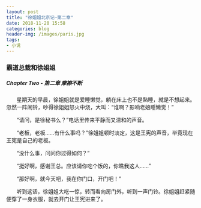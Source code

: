 ```yaml
---
layout: post
title: "徐姐姐北京记—第二章"
date: 2018-11-20 15:58
categories: blog
header-img: /images/paris.jpg
tags:
- 小说
---
```


### 霸道总裁和徐姐姐


##### Chapter Two - 第二章 摩擦不断

&#160; &#160; &#160; &#160;星期天的早晨，徐姐姐就是爱睡懒觉，躺在床上也不是熟睡，就是不想起来。忽然一阵闹铃，吵得徐姐姐怒火中烧，大叫：“谁啊？影响老娘睡懒觉！”

&#160; &#160; &#160; &#160;“请问，是徐秘书么？”电话里传来平静而又温和的声音。

&#160; &#160; &#160; &#160;“老板，老板……有什么事吗？”徐姐姐顿时淡定，这是王宪的声音，毕竟现在王宪是自己的老板。

&#160; &#160; &#160; &#160;“没什么事，问问你过得如何？”

&#160; &#160; &#160; &#160;“挺好啊，感谢王总。应该请你吃个饭的，你瞧我这人……”

&#160; &#160; &#160; &#160;“那好啊，就今天吧，我在你门口，开门吧！”

&#160; &#160; &#160; &#160;听到这话，徐姐姐大吃一惊，转而看向房门外，听到一声门铃。徐姐姐赶紧随便穿了一身衣服，就去开门让王宪进来了。

